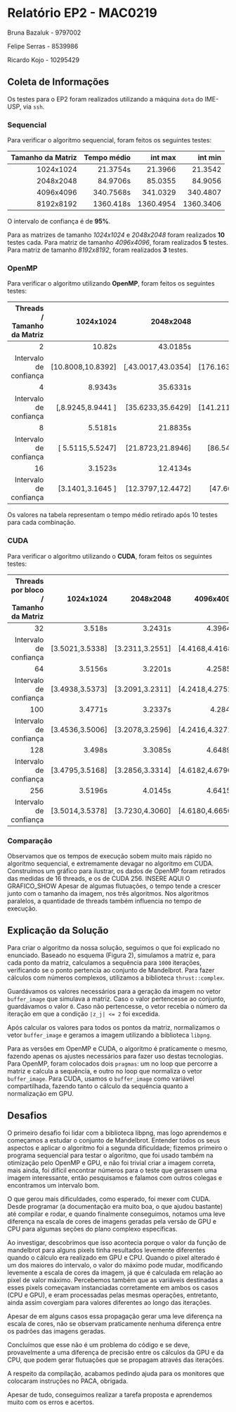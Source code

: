 # Relatório EP2 - MAC0219

Bruna Bazaluk - 9797002

Felipe Serras - 8539986

Ricardo Kojo - 10295429

## Coleta de Informações

Os testes para o EP2 foram realizados utilizando a máquina `dota` do IME-USP, via `ssh`.

### Sequencial

Para verificar o algoritmo sequencial, foram feitos os seguintes testes:

| Tamanho da Matriz | Tempo médio | int max  | int min
| ----------------: | ----------: | -------:  | --------:
|         1024x1024 |    21.3754s | 21.3966  | 21.3542
|         2048x2048 |    84.9706s |85.0355  | 84.9056
|         4096x4096 |   340.7568s |341.0329 |340.4807
|         8192x8192 |   1360.418s |1360.4954 | 1360.3406

O intervalo de confiança é de **95%**.


Para as matrizes de tamanho *1024x1024* e *2048x2048* foram realizados **10** testes cada. Para matriz de tamanho *4096x4096*, foram realizados **5** testes. Para matriz de tamanho *8192x8192*, foram realizados **3** testes.

### OpenMP

Para verificar o algoritmo utilizando **OpenMP**, foram feitos os seguintes testes:

| Threads / Tamanho da Matriz | 1024x1024 | 2048x2048 | 4096x4096 | 8192x8192 | 
| --------------------------: | --------: | --------: | --------: | --------: |
|                           2 |    10.82s |  43.0185s | 176.1984s |  691.563s |
|       Intervalo de confiança    |[10.8008,10.8392] | [,43.0017,43.0354] | [176.1630,176.2338] | [689.9426,693.1834]
|                           4 |   8.9343s |  35.6331s |  141.242s |  577.898s |
|Intervalo de confiança |                             [,8.9245,8.9441 ]|[35.6233,35.6429]|[141.2116,141.2724]|[575.9827,579.8147]
|                           8 |   5.5181s |  21.8835s |  86.5784s |  363.174s |
|Intervalo de confiança |                            [ 5.5115,5.5247]|[21.8723,21.8946]|[86.5457,86.6111]|[362.3140,364.0340]
|                          16 |   3.1523s |  12.4134s |  47.6483s |  197.799s |
|Intervalo de confiança|                          [3.1401,3.1645	]|[12.3797,12.4472]|[47.601247.6954]|[196.9795,198.6185]

Os valores na tabela representam o tempo médio retirado após 10 testes para cada combinação.

### CUDA

Para verificar o algoritmo utilizando o **CUDA**, foram feitos os seguintes testes:

| Threads por bloco / Tamanho da Matriz | 1024x1024 | 2048x2048 | 4096x4096 | 8192x8192 |
| ------------------------------------: | --------: | --------: | --------: | --------: |
|                                    32 |    3.518s |   3.2431s |   4.3964s |   6.8959s |
|Intervalo de confiança|      [3.5021,3.5338] | [3.2311,3.2551]|[4.4168,4.4168]|[6.7977,6.9941]
|                                    64 |   3.5156s |   3.2201s |   4.2585s |    5.804s |
|Intervalo de confiança|[3.4938,3.5373]|[3.2091,3.2311]|[4.2418,4.2752]|[5.6894,5.9186]
|100 |   3.4771s |   3.2337s |    4.2844 |   5.5748s |
|Intervalo de confiança| [3.4536,3.5006]|[3.2078,3.2596]|[4.2416,4.3271]|[5.5416,5.6080]
|                                   128 |    3.498s |   3.3085s |   4.6489s |   6.1702s |
|Intervalo de confiança|[3.4795,3.5168]|[3.2856,3.3314]|[4.6182,4.6796]|[6.0538,6.2866]
|                                   256 |   3.5196s |   4.0145s |   4.6415s |   5.9616s |
|Intervalo de confiança|[3.5014,3.5378]|[3.7230,4.3060]|[4.6180,4.6650]|[5.8096,6.1135]
### Comparação

Observamos que os tempos de execução sobem muito mais rápido no algoritmo sequencial, e extremamente devagar no algoritmo em CUDA. Construímos um gráfico para ilustrar, os dados de OpenMP foram retirados das medidas de 16 threads, e os de CUDA 256. 
INSERE AQUI O GRAFICO_SHOW
Apesar de algumas flutuações, o tempo tende a crescer junto com o tamanho da imagem, nos três algoritmos. Nos algoritmos paralelos, a quantidade de threads também influencia no tempo de execução.


## Explicação da Solução

Para criar o algoritmo da nossa solução, seguimos o que foi explicado no enunciado. Baseado no esquema (Figura 2), simulamos a matriz e, para cada ponto da matriz, calculamos a sequência para `1000` iterações, verificando se o ponto pertencia ao conjunto de Mandelbrot. Para fazer cálculos com números complexos, utilizamos a biblioteca `thrust::complex`.

Guardávamos os valores necessários para a geração da imagem no vetor `buffer_image` que simulava a matriz. Caso o valor pertencesse ao conjunto, guardávamos o valor `0`. Caso não pertencesse, o vetor recebia o número da iteração em que a condição `|z_j| <= 2` foi excedida.

Após calcular os valores para todos os pontos da matriz, normalizamos o vetor `buffer_image` e geramos a imagem utilizando a biblioteca `libpng`.

Para as versões em OpenMP e CUDA, o algoritmo é praticamente o mesmo, fazendo apenas os ajustes necessários para fazer uso destas tecnologias. Para OpenMP, foram colocados dois `pragmas`: um no loop que percorre a matriz e calcula a sequência, e outro no loop que normaliza o vetor `buffer_image`. Para CUDA, usamos o `buffer_image` como variável compartilhada, fazendo tanto o cálculo da sequência quanto a normalização em GPU.

## Desafios

O primeiro desafio foi lidar com a biblioteca libpng, mas logo aprendemos e começamos a estudar o conjunto de Mandelbrot. Entender todos os seus aspectos e aplicar o algoritmo foi a segunda dificuldade; fizemos primeiro o programa sequencial para testar o algoritmo, que foi usado também na otimização pelo OpenMP e GPU, e não foi trivial criar a imagem correta, mais ainda, foi difícil encontrar números para o teste que gerassem uma imagem interessante, então pesquisamos e falamos com outros colegas e encontramos um intervalo bom.

O que gerou mais dificuldades, como esperado, foi mexer com CUDA. Desde programar (a documentação era muito boa, o que ajudou bastante) até compilar e rodar, e quando finalmente conseguimos, notamos uma leve diferença na escala de cores de imagens geradas pela versão de GPU e CPU para algumas seções do plano complexo específicas.

Ao investigar, descobrimos que isso acontecia porque o valor da função de mandelbrot para alguns pixels tinha resultados levemente diferentes quando o cálculo era realizado em GPU e CPU. Quando o pixel alterado é um dos maiores do intervalo, o valor do máximo pode mudar, modificando levemente a escala de cores da imagem, já que é calculada em relação ao pixel de valor máximo. Percebemos também que as variáveis destinadas a esses pixels começavam instanciadas corretamente em ambos os casos (CPU e GPU), e eram processadas pelas mesmas operações, entretanto, ainda assim covergiam para valores diferentes ao longo das iterações. 

Apesar de em alguns casos essa propagação gerar uma leve diferença na escala de cores, não se observam praticamente nenhuma diferença entre os padrões das imagens geradas.

Concluímos que esse não é um problema do código e se deve, provavelmente a uma diferença de precisão entre os cálculos da GPU e da CPU, que podem gerar flutuações que se propagam através das iterações.

A respeito da compilação, acabamos pedindo ajuda para os monitores que colocaram instruções no PACA, obrigada.

Apesar de tudo, conseguimos realizar a tarefa proposta e aprendemos muito com os erros e acertos.
